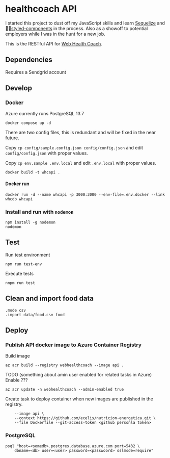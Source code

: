 # healthcoach API

I started this project to dust off my JavaScript skills and learn [Sequelize](https://sequelize.org/) and 💅🏾[styled-components](https://styled-components.com/) in the process. Also as a showoff to potential employers while I was in the hunt for a new job.

This is the RESTful API for [Web Health Coach](https://github.com/ecelis/healtcoach).

## Dependencies

Requires a Sendgrid account

## Develop

### Docker

Azure currently runs PostgreSQL 13.7

```
docker compose up -d
```

There are two config files, this is redundant and will be fixed in the near future.

Copy `cp config/sample.config.json config/config.json` and edit `config/config.json` with proper values.

Copy `cp env.sample .env.local` and edit `.env.local` with proper values.

```
docker build -t whcapi .
```

#### Docker run

```
docker run -d --name whcapi -p 3000:3000 --env-file=.env.docker --link whcdb whcapi
```

### Install and run with `nodemon`

```
npm install -g nodemon
nodemon
``` 

## Test

Run test environment

```
npm run test-env
```

Execute tests

```
nnpm run test
```

## Clean and import food data

```
.mode csv
.import data/food.csv food
```

## Deploy

### Publish API docker image to Azure Container Registry

Build image

```
az acr build --registry webhealthcoach --image api .
```

TODO (something about amin user enabled for related tasks in Azure)
Enable ??? 

```
az acr update -n webhealthcoach --admin-enabled true
```

Create task to deploy container when new images are published in the registry.

```az acr task create --registry webhealthcoach --name buildapi \
    --image api \
    --context https://github.com/ecelis/nutricion-energetica.git \
    --file Dockerfile --git-access-token <github personla token>
```

### PostgreSQL

```
psql "host=<somedb>.postgres.database.azure.com port=5432 \
    dbname=<db> user=<user> password=<passwoord> sslmode=require"
```